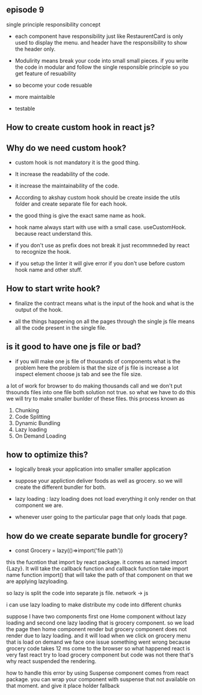 ## episode 9
single principle responsibility concept 
- each component have responsibility just like RestaurentCard is only used to display the menu. and header have the responsibility to show the header only. 

- Modulirity  means break your code into small small pieces.
if you write the code in modular and follow the single responsible principle so you get feature of resuability 
- so become your code resuable 
- more maintaible
- testable 


## How to create custom hook in react js?
## Why do we need custom hook?
- custom hook is not mandatory it is the good thing.
- It increase the readability of the code.
- it increase the maintainability of the code.

- According to akshay custom hook should be create inside the utils folder and create separate file for each hook.
- the good thing is give the exact same name as hook.
- hook name always start with use with a small case. useCustomHook. because react understand this.
- if you don't use as prefix does not break it just recommneded by react to recognize the hook.
- if you setup the linter it will give error if you don't use before custom hook name and other stuff.

## How to start write hook?
- finalize the contract means what is the input of the hook and what is the output of the hook.

- all the things happening on all the pages through the single js file means all the code present in the single file. 
## is it good to have one js file or bad?

- if you will make one js file of thousands of components what is the problem here the problem is that the size of js file is increase a lot 
inspect element choose js tab and see the file size.

a lot of work for browser to do making thousands call and we don't put thsounds files into one file both solution not true. so what we have to do this we will try to make smaller bunlder of these files. this process known as  
1. Chunking
2. Code Splitting
3. Dynamic Bundling
4. Lazy loading
5. On Demand Loading

## how to optimize this?
- logically break your application into smaller smaller application

- suppose your appliction deliver foods as well as grocery. so we will create the different bundler for both.

- lazy loading : lazy loading does not load everything it only render on that component we are.
- whenever user going to the particular page that only loads that page. 

## how do we create separate bundle for  grocery?
- const Grocery = lazy(()=>import('file path'))

this the fucntion that import by react package. it comes as named import {Lazy}. It will take the callback function and callback function take import name function
import() that will take the path of that component on that we are applying lazyloading.

so lazy is split the code into separate js file. network -> js

i can use lazy loading to make distribute my code into different chunks
 

suppose I have two components first one Home component without lazy loading and second one lazy laoding that is grocery component.
so we load the page then home component render but grocery component does not render due to lazy loading. and it will load when we click on grocery menu that is load on demand
 we face one issue something went wrong because grocery code takes 12 ms come to the browser so what happened react is very fast react try to load grocery component but code was not there that's why react suspended the rendering.

 how to handle this error
by using
Suspense component comes from react package.
you can wrap your component with suspense that not available on that moment. and give it place holder fallback
<Suspense fallback={...Loading}><Grocery/></Suspense>
